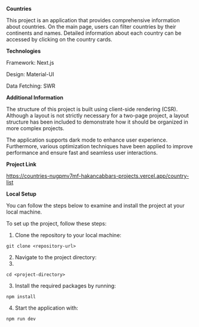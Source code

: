 **Countries**

This project is an application that provides comprehensive information about countries. On the main page, users can filter countries by their continents and names. Detailed information about each country can be accessed by clicking on the country cards.

**Technologies**

Framework: Next.js

Design: Material-UI

Data Fetching: SWR

**Additional Information**

The structure of this project is built using client-side rendering (CSR). Although a layout is not strictly necessary for a two-page project, a layout structure has been included to demonstrate how it should be organized in more complex projects.

The application supports dark mode to enhance user experience. Furthermore, various optimization techniques have been applied to improve performance and ensure fast and seamless user interactions.

**Project Link**

https://countries-nugpmv7mf-hakancabbars-projects.vercel.app/country-list

**Local Setup**

You can follow the steps below to examine and install the project at your local machine.

To set up the project, follow these steps:

1. Clone the repository to your local machine:

```
git clone <repository-url>
```


2. Navigate to the project directory:
3. 
```
cd <project-directory>
```

3. Install the required packages by running:

```
npm install
```

4. Start the application with:

```
npm run dev
```
